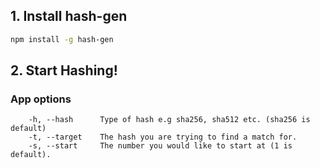 ## 1. Install hash-gen

```bash
npm install -g hash-gen
```
## 2. Start Hashing!


### App options

```
    -h, --hash      Type of hash e.g sha256, sha512 etc. (sha256 is default)
    -t, --target    The hash you are trying to find a match for.
    -s, --start     The number you would like to start at (1 is default).
```
